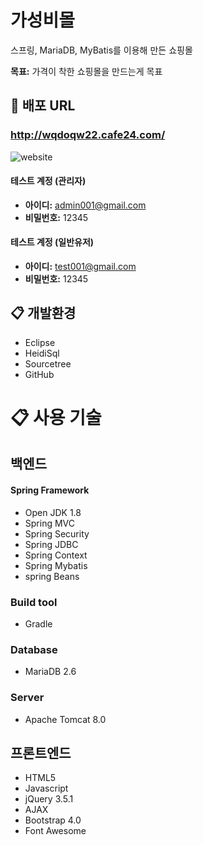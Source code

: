 # 가성비몰
스프링, MariaDB, MyBatis를 이용해 만든 쇼핑몰

**목표:** 가격이 착한 쇼핑몰을 만드는게 목표
## :link: 배포 URL
### http://wqdoqw22.cafe24.com/


![website](https://user-images.githubusercontent.com/20630599/103749283-aa4d6b80-5048-11eb-8972-4eb394aa7d67.PNG)


#### **테스트 계정 (관리자)**
* **아이디:** admin001@gmail.com
* **비밀번호:** 12345
#### **테스트 계정 (일반유저)**
* **아이디:** test001@gmail.com
* **비밀번호:** 12345


## :clipboard: 개발환경
* Eclipse
* HeidiSql
* Sourcetree
* GitHub
# :clipboard: 사용 기술
## 백엔드
#### Spring Framework
* Open JDK 1.8
* Spring MVC
* Spring Security
* Spring JDBC
* Spring Context
* Spring Mybatis
* spring Beans

### Build tool
* Gradle

### Database
* MariaDB 2.6

### Server
* Apache Tomcat 8.0

## 프론트엔드
* HTML5
* Javascript
* jQuery 3.5.1
* AJAX
* Bootstrap 4.0
* Font Awesome



